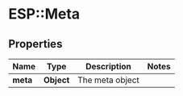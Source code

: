 # ESP::Meta

## Properties
Name | Type | Description | Notes
------------ | ------------- | ------------- | -------------
**meta** | **Object** | The meta object | 


